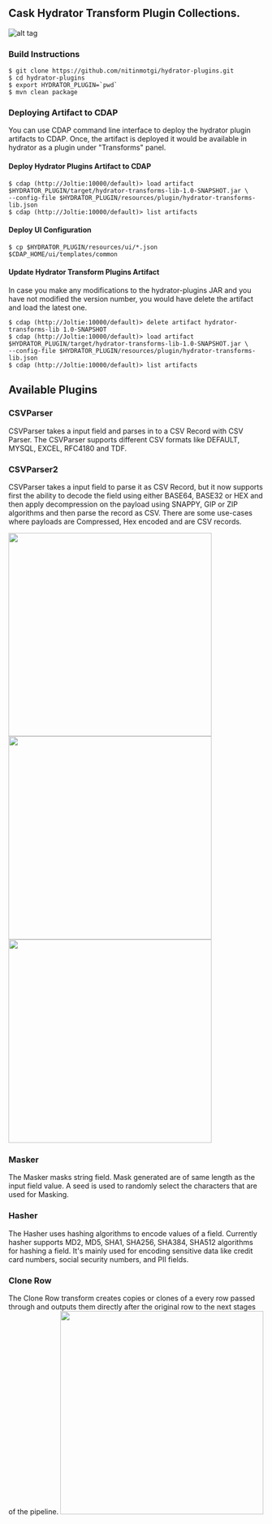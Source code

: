 ## Cask Hydrator Transform Plugin Collections.

![alt tag](https://github.com/nitinmotgi/hydrator-plugins/blob/master/hydrator-transforms-lib/resources/screenshot.png)


### Build Instructions
```
$ git clone https://github.com/nitinmotgi/hydrator-plugins.git
$ cd hydrator-plugins
$ export HYDRATOR_PLUGIN=`pwd`
$ mvn clean package
```

### Deploying Artifact to CDAP

You can use CDAP command line interface to deploy the hydrator plugin artifacts to CDAP. Once, the artifact is deployed it would be available in hydrator as a plugin under "Transforms" panel. 

#### Deploy Hydrator Plugins Artifact to CDAP
```
$ cdap (http://Joltie:10000/default)> load artifact $HYDRATOR_PLUGIN/target/hydrator-transforms-lib-1.0-SNAPSHOT.jar \
--config-file $HYDRATOR_PLUGIN/resources/plugin/hydrator-transforms-lib.json
$ cdap (http://Joltie:10000/default)> list artifacts
```

#### Deploy UI Configuration
```
$ cp $HYDRATOR_PLUGIN/resources/ui/*.json $CDAP_HOME/ui/templates/common
```

#### Update Hydrator Transform Plugins Artifact

In case you make any modifications to the hydrator-plugins JAR and you have not modified the version number, you would have delete the artifact and load the latest one.

```
$ cdap (http://Joltie:10000/default)> delete artifact hydrator-transforms-lib 1.0-SNAPSHOT
$ cdap (http://Joltie:10000/default)> load artifact $HYDRATOR_PLUGIN/target/hydrator-transforms-lib-1.0-SNAPSHOT.jar \
--config-file $HYDRATOR_PLUGIN/resources/plugin/hydrator-transforms-lib.json
$ cdap (http://Joltie:10000/default)> list artifacts
```

## Available Plugins

### CSVParser

CSVParser takes a input field and parses in to a CSV Record with CSV Parser. The CSVParser supports different CSV formats like DEFAULT, MYSQL, EXCEL, RFC4180 and TDF.

### CSVParser2
CSVParser takes a input field to parse it as CSV Record, but it now supports first the ability to decode the field using either BASE64, BASE32 or HEX and then apply decompression on the payload using SNAPPY, GIP or ZIP algorithms and then parse the record as CSV. There are some use-cases where payloads are Compressed, Hex encoded and are CSV records. 


<img src="https://raw.githubusercontent.com/nitinmotgi/hydrator-plugins/master/hydrator-transforms-lib/resources/csvparser2-0.png" width="400"><img src="https://raw.githubusercontent.com/nitinmotgi/hydrator-plugins/master/hydrator-transforms-lib/resources/csvparser2-1.png" width="400"><img src="https://raw.githubusercontent.com/nitinmotgi/hydrator-plugins/master/hydrator-transforms-lib/resources/csvparser2-2.png" width="400">

### Masker
The Masker masks string field. Mask generated are of same length as the input field value. A seed is used to randomly select the characters that are used for Masking. 

### Hasher
The Hasher uses hashing algorithms to encode values of a field. Currently hasher supports MD2, MD5, SHA1, SHA256, SHA384, SHA512 algorithms for hashing a field. It's mainly used for encoding sensitive data like credit card numbers, social security numbers, and PII fields.

### Clone Row 
The Clone Row transform creates copies or clones of a every row passed through and outputs them directly after the original row to the next stages of the pipeline.
<img src="https://raw.githubusercontent.com/nitinmotgi/hydrator-plugins/master/hydrator-transforms-lib/resources/clone-rows.png" width="400">

